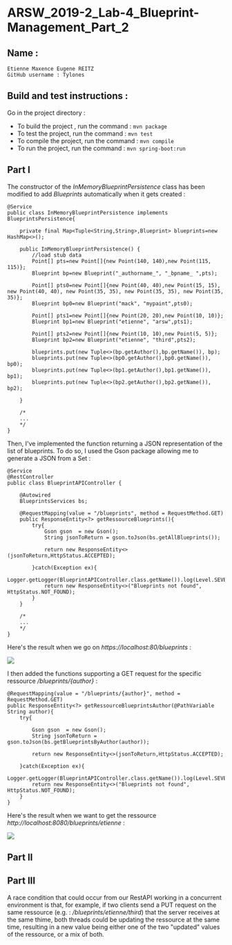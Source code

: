 # ARSW_2019-2_Lab-4_Blueprint-Management_Part_2

## Name :

```
Etienne Maxence Eugene REITZ
GitHub username : Tylones
```

## Build and test instructions : 

Go in the project directory :

* To build the project , run the command : ```mvn package```
* To test the project, run the command : ```mvn test```
* To compile the project, run the command : ```mvn compile```
* To run the project, run the command : ```mvn spring-boot:run```


## Part I

The constructor of the *InMemoryBlueprintPersistence* class has been modified to add *Blueprints* automatically when it gets created :

```
@Service
public class InMemoryBlueprintPersistence implements BlueprintsPersistence{

    private final Map<Tuple<String,String>,Blueprint> blueprints=new HashMap<>();

    public InMemoryBlueprintPersistence() {
        //load stub data
        Point[] pts=new Point[]{new Point(140, 140),new Point(115, 115)};
        Blueprint bp=new Blueprint("_authorname_", "_bpname_ ",pts);
        
        Point[] pts0=new Point[]{new Point(40, 40),new Point(15, 15), new Point(40, 40), new Point(35, 35), new Point(35, 35), new Point(35, 35)};
        Blueprint bp0=new Blueprint("mack", "mypaint",pts0);

        Point[] pts1=new Point[]{new Point(20, 20),new Point(10, 10)};
        Blueprint bp1=new Blueprint("etienne", "arsw",pts1);

        Point[] pts2=new Point[]{new Point(10, 10),new Point(5, 5)};
        Blueprint bp2=new Blueprint("etienne", "third",pts2);
        
        blueprints.put(new Tuple<>(bp.getAuthor(),bp.getName()), bp);
        blueprints.put(new Tuple<>(bp0.getAuthor(),bp0.getName()), bp0);
        blueprints.put(new Tuple<>(bp1.getAuthor(),bp1.getName()), bp1);
        blueprints.put(new Tuple<>(bp2.getAuthor(),bp2.getName()), bp2);
        
    }
    
    /*
    ...
    */
}
```

Then, I've implemented the function returning a JSON representation of the list of blueprints. To do so, I used the Gson package allowing me to generate a JSON from a Set :
```
@Service
@RestController
public class BlueprintAPIController {
    
    @Autowired
    BlueprintsServices bs;
    
    @RequestMapping(value = "/blueprints", method = RequestMethod.GET)
    public ResponseEntity<?> getRessourceBlueprints(){
        try{
            Gson gson  = new Gson();
            String jsonToReturn = gson.toJson(bs.getAllBlueprints());
            
            return new ResponseEntity<>(jsonToReturn,HttpStatus.ACCEPTED);
            
        }catch(Exception ex){
            Logger.getLogger(BlueprintAPIController.class.getName()).log(Level.SEVERE,null,ex);
            return new ResponseEntity<>("Blueprints not found", HttpStatus.NOT_FOUND);
        }
    }
    
    /*
    ...
    */
}    
```
Here's the result when we go on *https://localhost:80/blueprints* :

![](https://i.imgur.com/0e3RXDA.png)

I then added the functions supporting a GET request for the specific ressource */blueprints/{author}* :

```
@RequestMapping(value = "/blueprints/{author}", method = RequestMethod.GET)
public ResponseEntity<?> getRessourceBlueprintsAuthor(@PathVariable String author){
    try{

        Gson gson  = new Gson();
        String jsonToReturn = gson.toJson(bs.getBlueprintsByAuthor(author));

        return new ResponseEntity<>(jsonToReturn,HttpStatus.ACCEPTED);

    }catch(Exception ex){
        Logger.getLogger(BlueprintAPIController.class.getName()).log(Level.SEVERE,null,ex);
        return new ResponseEntity<>("Blueprints not found", HttpStatus.NOT_FOUND);
    }
}
```

Here's the result when we want to get the ressource *http://localhost:8080/blueprints/etienne* :

![](https://i.imgur.com/FSdoAOK.png)







## Part II

## Part III

A race condition that could occur from our RestAPI working in a concurrent environment is that, for example, if two clients send a PUT request on the same ressource (e.g. : */blueprints/etienne/third*) that the server receives at the same thime, both threads could be updating the ressource at the same time, resulting in a new value being either one of the two "updated" values of the ressource, or a mix of both.
